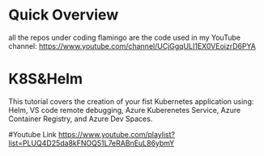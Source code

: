 # Quick Overview
all the repos under coding flamingo are the code used in my YouTube channel: https://www.youtube.com/channel/UCjGgqULI1EX0VEoizrD6PYA

# K8S&Helm
This tutorial covers the creation of your fist Kubernetes application using: Helm, VS code remote debugging, Azure Kuberenetes Service, Azure Container Registry, and Azure Dev Spaces. 

#Youtube Link
https://www.youtube.com/playlist?list=PLUQ4D25da8kFNOQ51L7eRABnEuL86ybmY
